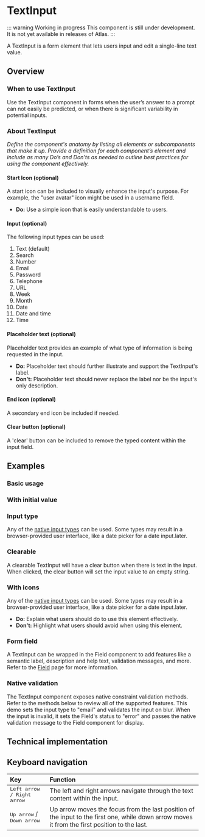 # TextInput

::: warning Working in progress
This component is still under development. It is not yet available in releases of Atlas.
:::

A TextInput is a form element that lets users input and edit a single-line text value.

## Overview

### When to use TextInput

Use the TextInput component in forms when the user’s answer to a prompt can not easily be predicted, or when there is significant variability in potential inputs. 

### About TextInput

*Define the component's anatomy by listing all elements or subcomponents that make it up. Provide a definition for each component’s element and include as many Do’s and Don’ts as needed to outline best practices for using the component effectively.*

#### Start Icon (optional)  
A start icon can be included to visually enhance the input's purpose. For example, the "user avatar" icon might be used in a username field.

* **Do:** Use a simple icon that is easily understandable to users.

#### Input (optional)  
The following input types can be used:

1. Text (default)  
2. Search  
3. Number  
4. Email  
5. Password  
6. Telephone  
7. URL  
8. Week  
9. Month  
10. Date  
11. Date and time  
12. Time

#### Placeholder text (optional)  
Placeholder text provides an example of what type of information is being requested in the input.

* **Do:** Placeholder text should further illustrate and support the TextInput's label.  
* **Don't:** Placeholder text should never replace the label nor be the input's only description.

#### End icon (optional)  
A secondary end icon be included if needed.

#### Clear button (optional)  
A 'clear' button can be included to remove the typed content within the input field.

## Examples

### Basic usage

### With initial value

### Input type

Any of the [native input types](https://developer.mozilla.org/en-US/docs/Web/HTML/Element/input#input_types) can be used. Some types may result in a browser-provided user interface, like a date picker for a date input.later.

### Clearable

A clearable TextInput will have a clear button when there is text in the input. When clicked, the clear button will set the input value to an empty string.

### With icons

Any of the [native input types](https://developer.mozilla.org/en-US/docs/Web/HTML/Element/input#input_types) can be used. Some types may result in a browser-provided user interface, like a date picker for a date input.later.

* **Do:** Explain what users should do to use this element effectively.  
* **Don't:** Highlight what users should avoid when using this element.

### Form field

A TextInput can be wrapped in the Field component to add features like a semantic label, description and help text, validation messages, and more. Refer to the [Field](field.md) page for more information.

### Native validation
The TextInput component exposes native constraint validation methods. Refer to the methods below to review all of the supported features.
This demo sets the input type to "email" and validates the input on blur. When the input is invalid, it sets the Field's status to "error" and passes the native validation message to the Field component for display.

## Technical implementation

## Keyboard navigation

| Key | Function |
| :---- | :---- |
| <kbd>Left <kbd>arrow</kbd> / Right arrow</kbd> | The left and right arrows navigate through the text content within the input. |
| <kbd>Up arrow</kbd> / <kbd>Down arrow</kbd> | Up arrow moves the focus from the last position of the input to the first one, while down arrow moves it from the first position to the last. |